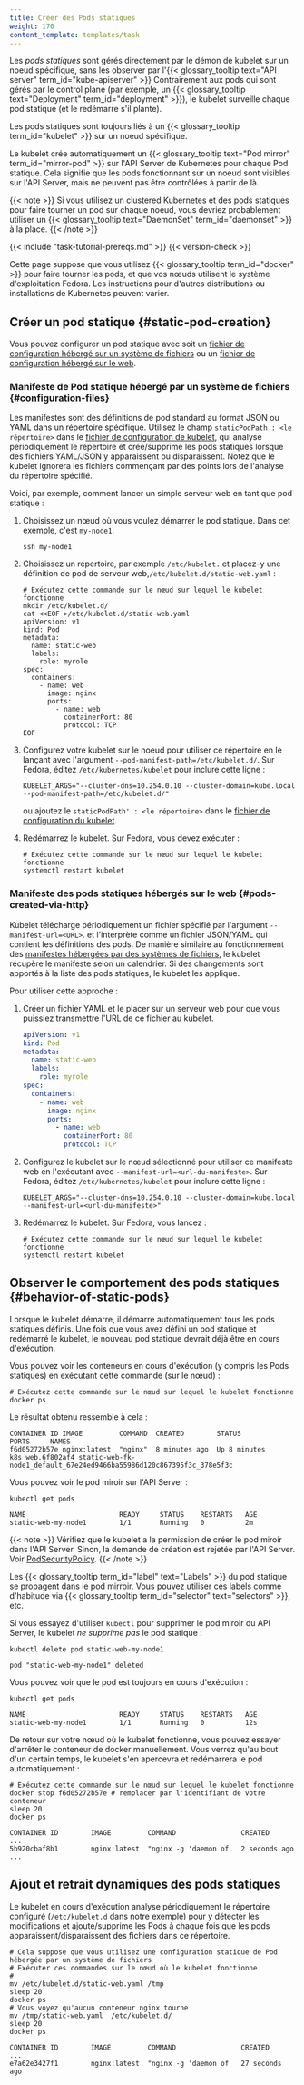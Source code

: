 ```yaml
---
title: Créer des Pods statiques
weight: 170
content_template: templates/task
---
```


Les *pods statiques* sont gérés directement par le démon de kubelet sur un noeud spécifique,
sans les observer par l'{{< glossary_tooltip text="API server" term_id="kube-apiserver" >}}
Contrairement aux pods qui sont gérés par le control plane (par exemple, un {{< glossary_tooltip text="Deployment" term_id="deployment" >}}), le kubelet surveille chaque pod statique (et le redémarre s'il plante).

Les pods statiques sont toujours liés à un {{< glossary_tooltip term_id="kubelet" >}} sur un noeud spécifique.

Le kubelet crée automatiquement un {{< glossary_tooltip text="Pod mirror" term_id="mirror-pod" >}} sur l'API Server de Kubernetes pour chaque Pod statique.
Cela signifie que les pods fonctionnant sur un noeud sont visibles sur l'API Server, mais ne peuvent pas être contrôlées à partir de là.

{{< note >}}
Si vous utilisez un clustered Kubernetes et des pods statiques pour faire tourner un pod sur chaque noeud, vous devriez probablement utiliser un {{< glossary_tooltip text="DaemonSet" term_id="daemonset" >}} à la place.
{{< /note >}}

{{< include "task-tutorial-prereqs.md" >}} {{< version-check >}}

Cette page suppose que vous utilisez {{< glossary_tooltip term_id="docker" >}} pour faire tourner les pods, et que vos nœuds utilisent le système d'exploitation Fedora.
Les instructions pour d'autres distributions ou installations de Kubernetes peuvent varier.

## Créer un pod statique {#static-pod-creation}

Vous pouvez configurer un pod statique avec soit un [fichier de configuration hébergé sur un système de fichiers](/fr/docs/tasks/configure-pod-container/static-pod/#configuration-files) ou un [fichier de configuration hébergé sur le web](/fr/docs/tasks/configure-pod-container/static-pod/#pods-created-via-http).

### Manifeste de Pod statique hébergé par un système de fichiers {#configuration-files}

Les manifestes sont des définitions de pod standard au format JSON ou YAML dans un répertoire spécifique.  Utilisez le champ `staticPodPath : <le répertoire>` dans le  [fichier de configuration de kubelet](/docs/tasks/administer-cluster/kubelet-config-file), qui analyse périodiquement le répertoire et crée/supprime les pods statiques lorsque des fichiers YAML/JSON y apparaissent ou disparaissent.
Notez que le kubelet ignorera les fichiers commençant par des points lors de l'analyse du répertoire spécifié.

Voici, par exemple, comment lancer un simple serveur web en tant que pod statique :

1. Choisissez un nœud où vous voulez démarrer le pod statique. Dans cet exemple, c'est `my-node1`.

    ```shell
    ssh my-node1
    ```

2. Choisissez un répertoire, par exemple `/etc/kubelet.` et placez-y une définition de pod de serveur web,`/etc/kubelet.d/static-web.yaml` :

    ```shell
    # Exécutez cette commande sur le nœud sur lequel le kubelet fonctionne
    mkdir /etc/kubelet.d/
    cat <<EOF >/etc/kubelet.d/static-web.yaml
    apiVersion: v1
    kind: Pod
    metadata:
      name: static-web
      labels:
        role: myrole
    spec:
      containers:
        - name: web
          image: nginx
          ports:
            - name: web
              containerPort: 80
              protocol: TCP
    EOF
    ```

3. Configurez votre kubelet sur le noeud pour utiliser ce répertoire en le lançant avec l'argument `--pod-manifest-path=/etc/kubelet.d/`. Sur Fedora, éditez `/etc/kubernetes/kubelet` pour inclure cette ligne :

    ```shell
    KUBELET_ARGS="--cluster-dns=10.254.0.10 --cluster-domain=kube.local --pod-manifest-path=/etc/kubelet.d/"
    ```

    ou ajoutez le `staticPodPath' : <le répertoire>` dans le [fichier de configuration du kubelet](/docs/tasks/administer-cluster/kubelet-config-file).

4. Redémarrez le kubelet. Sur Fedora, vous devez exécuter :

    ```shell
    # Exécutez cette commande sur le nœud sur lequel le kubelet fonctionne
    systemctl restart kubelet
    ```

### Manifeste des pods statiques hébergés sur le web {#pods-created-via-http}

Kubelet télécharge périodiquement un fichier spécifié par l'argument `--manifest-url=<URL>`.
et l'interprète comme un fichier JSON/YAML qui contient les définitions des pods.
De manière similaire au fonctionnement des [manifestes hébergées par des systèmes de fichiers](#configuration-files),  le kubelet
récupère le manifeste selon un calendrier. Si des changements sont apportés à la liste des pods statiques, le kubelet les applique.

Pour utiliser cette approche :

1. Créer un fichier YAML et le placer sur un serveur web pour que vous puissiez transmettre l'URL de ce fichier au kubelet.

    ```yaml
    apiVersion: v1
    kind: Pod
    metadata:
      name: static-web
      labels:
        role: myrole
    spec:
      containers:
        - name: web
          image: nginx
          ports:
            - name: web
              containerPort: 80
              protocol: TCP
    ```

2. Configurez le kubelet sur le nœud sélectionné pour utiliser ce manifeste web en l'exécutant avec `--manifest-url=<url-du-manifeste>`. Sur Fedora, éditez `/etc/kubernetes/kubelet` pour inclure cette ligne :

    ```shell
    KUBELET_ARGS="--cluster-dns=10.254.0.10 --cluster-domain=kube.local --manifest-url=<url-du-manifeste>"
    ```

3. Redémarrez le kubelet. Sur Fedora, vous lancez :

    ```shell
    # Exécutez cette commande sur le nœud sur lequel le kubelet fonctionne
    systemctl restart kubelet
    ```

## Observer le comportement des pods statiques {#behavior-of-static-pods}

Lorsque le kubelet démarre, il démarre automatiquement tous les pods statiques définis. Une fois que vous avez défini un pod statique et redémarré le kubelet, le nouveau pod statique devrait déjà être en cours d'exécution.

Vous pouvez voir les conteneurs en cours d'exécution (y compris les Pods statiques) en exécutant cette commande (sur le nœud) :

```shell
# Exécutez cette commande sur le nœud sur lequel le kubelet fonctionne
docker ps
```

Le résultat obtenu ressemble à cela :

```text
CONTAINER ID IMAGE         COMMAND  CREATED        STATUS         PORTS     NAMES
f6d05272b57e nginx:latest  "nginx"  8 minutes ago  Up 8 minutes             k8s_web.6f802af4_static-web-fk-node1_default_67e24ed9466ba55986d120c867395f3c_378e5f3c
```

Vous pouvez voir le pod miroir sur l'API Server :

```shell
kubectl get pods
```

```text
NAME                       READY     STATUS    RESTARTS   AGE
static-web-my-node1        1/1       Running   0          2m
```

{{< note >}}
Vérifiez que le kubelet a la permission de créer le pod miroir dans l'API Server. Sinon, la demande de création est rejetée par l'API Server. Voir
[PodSecurityPolicy](/docs/concepts/policy/pod-security-policy/).
{{< /note >}}

Les {{< glossary_tooltip term_id="label" text="Labels" >}} du pod statique se propagent dans le pod mirroir. Vous pouvez utiliser ces labels comme d'habitude via {{< glossary_tooltip term_id="selector" text="selectors" >}}, etc.

Si vous essayez d'utiliser `kubectl` pour supprimer le pod miroir du API Server,
le kubelet _ne_ _supprime_ _pas_ le pod statique :

```shell
kubectl delete pod static-web-my-node1
```

```text
pod "static-web-my-node1" deleted
```

Vous pouvez voir que le pod est toujours en cours d'exécution :

```shell
kubectl get pods
```

```text
NAME                       READY     STATUS    RESTARTS   AGE
static-web-my-node1        1/1       Running   0          12s
```

De retour sur votre nœud où le kubelet fonctionne, vous pouvez essayer d'arrêter le conteneur de docker manuellement.
Vous verrez qu'au bout d'un certain temps, le kubelet s'en apercevra et redémarrera le pod automatiquement :

```shell
# Exécutez cette commande sur le nœud sur lequel le kubelet fonctionne
docker stop f6d05272b57e # remplacer par l'identifiant de votre conteneur
sleep 20
docker ps
```

```text
CONTAINER ID        IMAGE         COMMAND                CREATED       ...
5b920cbaf8b1        nginx:latest  "nginx -g 'daemon of   2 seconds ago ...
```

## Ajout et retrait dynamiques des pods statiques

Le kubelet en cours d'exécution analyse périodiquement le répertoire configuré (`/etc/kubelet.d` dans notre exemple) pour y détecter les modifications et ajoute/supprime les Pods à chaque fois que les pods apparaissent/disparaissent des fichiers dans ce répertoire.

```shell
# Cela suppose que vous utilisez une configuration statique de Pod hébergée par un système de fichiers
# Exécuter ces commandes sur le nœud où le kubelet fonctionne
#
mv /etc/kubelet.d/static-web.yaml /tmp
sleep 20
docker ps
# Vous voyez qu'aucun conteneur nginx tourne
mv /tmp/static-web.yaml  /etc/kubelet.d/
sleep 20
docker ps
```

```text
CONTAINER ID        IMAGE         COMMAND                CREATED           ...
e7a62e3427f1        nginx:latest  "nginx -g 'daemon of   27 seconds ago
```
